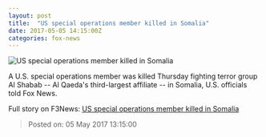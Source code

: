 ```yaml
---
layout: post
title:  "US special operations member killed in Somalia"
date: 2017-05-05 14:15:00Z
categories: fox-news
---
```


![US special operations member killed in Somalia](http://a57.foxnews.com/media2.foxnews.com/BrightCove/694940094001/2016/03/08/876/493/694940094001_4791376488001_53406010-467a-47d7-97a2-0633d8d0bc39.jpg?ve=1&tl=1)

A U.S. special operations member was killed Thursday fighting terror group Al Shabab -- Al Qaeda's third-largest affiliate -- in Somalia, U.S. officials told Fox News.


Full story on F3News: [US special operations member killed in Somalia](http://www.f3nws.com/n/rh4S3B)

> Posted on: 05 May 2017 13:15:00
